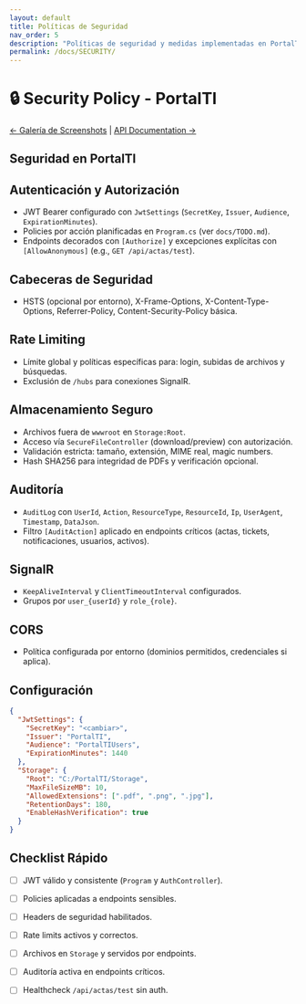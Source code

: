 ```yaml
---
layout: default
title: Políticas de Seguridad
nav_order: 5
description: "Políticas de seguridad y medidas implementadas en PortalTI"
permalink: /docs/SECURITY/
---
```


# 🔒 Security Policy - PortalTI

[← Galería de Screenshots](./screenshots.md) | [API Documentation →](./API.md)

## Seguridad en PortalTI

## Autenticación y Autorización
- JWT Bearer configurado con `JwtSettings` (`SecretKey`, `Issuer`, `Audience`, `ExpirationMinutes`).
- Policies por acción planificadas en `Program.cs` (ver `docs/TODO.md`).
- Endpoints decorados con `[Authorize]` y excepciones explícitas con `[AllowAnonymous]` (e.g., `GET /api/actas/test`).

## Cabeceras de Seguridad
- HSTS (opcional por entorno), X-Frame-Options, X-Content-Type-Options, Referrer-Policy, Content-Security-Policy básica.

## Rate Limiting
- Límite global y políticas específicas para: login, subidas de archivos y búsquedas.
- Exclusión de `/hubs` para conexiones SignalR.

## Almacenamiento Seguro
- Archivos fuera de `wwwroot` en `Storage:Root`.
- Acceso vía `SecureFileController` (download/preview) con autorización.
- Validación estricta: tamaño, extensión, MIME real, magic numbers.
- Hash SHA256 para integridad de PDFs y verificación opcional.

## Auditoría
- `AuditLog` con `UserId`, `Action`, `ResourceType`, `ResourceId`, `Ip`, `UserAgent`, `Timestamp`, `DataJson`.
- Filtro `[AuditAction]` aplicado en endpoints críticos (actas, tickets, notificaciones, usuarios, activos).

## SignalR
- `KeepAliveInterval` y `ClientTimeoutInterval` configurados.
- Grupos por `user_{userId}` y `role_{role}`.

## CORS
- Política configurada por entorno (dominios permitidos, credenciales si aplica).

## Configuración
```json
{
  "JwtSettings": {
    "SecretKey": "<cambiar>",
    "Issuer": "PortalTI",
    "Audience": "PortalTIUsers",
    "ExpirationMinutes": 1440
  },
  "Storage": {
    "Root": "C:/PortalTI/Storage",
    "MaxFileSizeMB": 10,
    "AllowedExtensions": [".pdf", ".png", ".jpg"],
    "RetentionDays": 180,
    "EnableHashVerification": true
  }
}
```

## Checklist Rápido
- [ ] JWT válido y consistente (`Program` y `AuthController`).
- [ ] Policies aplicadas a endpoints sensibles.
- [ ] Headers de seguridad habilitados.
- [ ] Rate limits activos y correctos.
- [ ] Archivos en `Storage` y servidos por endpoints.
- [ ] Auditoría activa en endpoints críticos.
- [ ] Healthcheck `/api/actas/test` sin auth.

